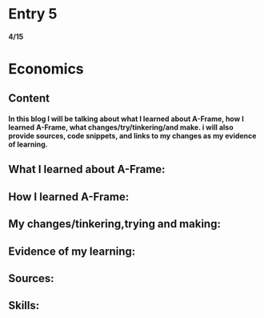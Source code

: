# Entry 5
#### 4/15

# Economics

## Content

#### In this blog I will be talking about what I learned about A-Frame, how I learned A-Frame, what changes/try/tinkering/and make. i will also provide sources, code snippets, and links to my changes as my evidence of learning.

## What I learned about A-Frame:

####

## How I learned A-Frame:

#### 

## My changes/tinkering,trying and making:

#### 

## Evidence of my learning:

####

## Sources:

#### 

## Skills:

#### 



